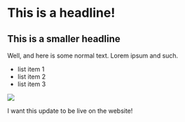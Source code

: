 # This is a headline!

## This is a smaller headline

Well, and here is some normal text. Lorem ipsum and such.

* list item 1
* list item 2
* list item 3

![](lavo2.png)

I want this update to be live on the website!


